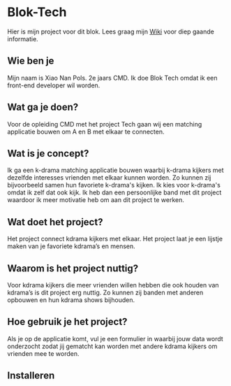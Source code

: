 # Blok-Tech

Hier is mijn project voor dit blok. Lees graag mijn [Wiki](https://github.com/xiaonanpols21/block-tech-v2/wiki) voor diep gaande informatie.

## Wie ben je

Mijn naam is Xiao Nan Pols. 2e jaars CMD. Ik doe Blok Tech omdat ik een front-end developer wil worden.

## Wat ga je doen?

Voor de opleiding CMD met het project Tech gaan wij een matching applicatie bouwen om A en B met elkaar te connecten.

## Wat is je concept?

Ik ga een k-drama matching applicatie bouwen waarbij k-drama kijkers met dezelfde interesses vrienden met elkaar kunnen worden. Zo kunnen zij bijvoorbeeld samen hun favoriete k-drama's kijken.
Ik kies voor k-drama's omdat ik zelf dat ook kijk. Ik heb dan een persoonlijke band met dit project waardoor ik meer motivatie heb om aan dit project te werken.

## Wat doet het project?

Het project connect kdrama kijkers met elkaar. Het project laat je een lijstje maken van je favoriete kdrama’s en mensen.

## Waarom is het project nuttig?

Voor kdrama kijkers die meer vrienden willen hebben die ook houden van kdrama’s is dit project erg nuttig. Zo kunnen zij banden met anderen opbouwen en hun kdrama shows bijhouden.

## Hoe gebruik je het project?

Als je op de applicatie komt, vul je een formulier in waarbij jouw data wordt onderzocht zodat jij gematcht kan worden met andere kdrama kijkers om vrienden mee te worden.

## Installeren
